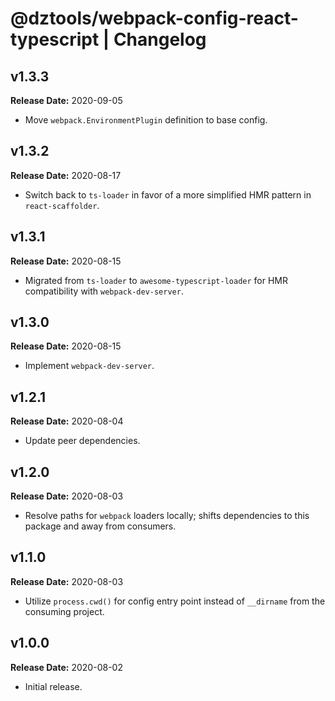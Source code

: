 # @dztools/webpack-config-react-typescript | Changelog

## v1.3.3

**Release Date:** 2020-09-05

* Move `webpack.EnvironmentPlugin` definition to base config.

## v1.3.2

**Release Date:** 2020-08-17

* Switch back to `ts-loader` in favor of a more simplified HMR pattern in `react-scaffolder`.

## v1.3.1

**Release Date:** 2020-08-15

* Migrated from `ts-loader` to `awesome-typescript-loader` for HMR compatibility with `webpack-dev-server`.

## v1.3.0

**Release Date:** 2020-08-15

* Implement `webpack-dev-server`.

## v1.2.1

**Release Date:** 2020-08-04

* Update peer dependencies.

## v1.2.0

**Release Date:** 2020-08-03

* Resolve paths for `webpack` loaders locally; shifts dependencies to this package and away from consumers.

## v1.1.0

**Release Date:** 2020-08-03

* Utilize `process.cwd()` for config entry point instead of `__dirname` from the consuming project.

## v1.0.0

**Release Date:** 2020-08-02

* Initial release.
